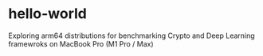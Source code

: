 # hello-world
Exploring arm64 distributions for benchmarking Crypto and Deep Learning framewroks on MacBook Pro (M1 Pro / Max)

